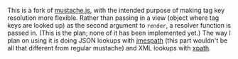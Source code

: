 This is a fork of [mustache.js](https://github.com/janl/mustache.js), with the intended purpose of making tag key resolution more flexible. Rather than passing in a view (object where tag keys are looked up) as the second argument to `render`, a resolver function is passed in. (This is the plan; none of it has been implemented yet.) The way I plan on using it is doing JSON lookups with [jmespath](http://jmespath.org/) (this part wouldn't be all that different from regular mustache) and XML lookups with [xpath](https://developer.mozilla.org/en-US/docs/Web/XPath).
